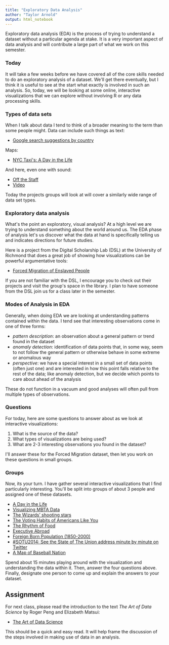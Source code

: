 ```yaml
---
title: "Exploratory Data Analysis"
author: "Taylor Arnold"
output: html_notebook
---
```




Exploratory data analysis (EDA) is the process of trying to
understand a dataset without a particular agenda at stake.
It is a very important aspect of data analysis and will contribute
a large part of what we work on this semester.

### Today

It will take a few weeks before we have covered all of the core
skills needed to do an exploratory analysis of a dataset. We'll get
there eventually, but I think it is useful to see at the start what
exactly is involved in such an analysis. So, today, we will be
looking at some online, interactive visualizations that we can
explore without involving R or any data processing skills.

### Types of data sets

When I talk about data I tend to think of a broader meaning to the
term than some people might. Data can include such things as text:

- [Google search suggestions by country](https://noahveltman.com/suggest/)

Maps:

- [NYC Taxi's: A Day in the Life](http://chriswhong.github.io/nyctaxi/)

And here, even one with sound:

- [Off the Staff](https://www.c82.net/offthestaff/)
- [Video](https://www.youtube.com/watch?list=PLw6QMmIiPBlU_dElMDoJn4RUBvpp_bUwi&v=DxkpN4PUOzA)

Today the projects groups will look at will cover a similarly wide range of
data set types.

### Exploratory data analysis

What's the point an exploratory, visual analysis? At a high level we are
trying to understand something about the world around us. The EDA phase of
analysis let's us discover what the data at hand is specifically telling us
and indicates directions for future studies.

Here is a project from the Digital Scholarship Lab (DSL) at the University of
Richmond that does a great job of showing how visualizations can be powerful
argumentative tools:

- [Forced Migration of Enslaved People](https://dsl.richmond.edu/panorama/forcedmigration/)

If you are not familiar with the DSL, I encourage you to check out their
projects and visit the group's space in the library. I plan to have
someone from the DSL join us for a class later in the semester.

### Modes of Analysis in EDA

Generally, when doing EDA we are looking at understanding patterns
contained within the data. I tend see that interesting observations
come in one of three forms:

- *pattern description*: an observation about a general pattern
or trend found in the dataset
- *anomaly detection*: identification of data points that, in some
way, seem to not follow the general pattern or otherwise behave
in some extreme or anomalous way
- *perspective*: we have a special interest in a small set of data
points (often just one) and are interested in how this point falls
relative to the rest of the data; like anomaly detection, but we
decide which points to care about ahead of the analysis

These do not function in a vacuum and good analyses will often pull
from multiple types of observations.

### Questions

For today, here are some questions to answer about as we look at interactive
visualizations:

1. What is the source of the data?
2. What types of visualizations are being used?
3. What are 2-3 interesting observations you found in the dataset?

I'll answer these for the Forced Migration dataset, then let you work on these
questions in small groups.

### Groups

Now, its your turn. I have gather several interactive visualizations
that I find particularly interesting. You'll be split into groups of
about 3 people and assigned one of these datasets.

- [A Day in the Life](http://flowingdata.com/2015/12/15/a-day-in-the-life-of-americans/)
- [Visualizing MBTA Data](http://mbtaviz.github.io/)
- [The Wizards’ shooting stars](http://www.washingtonpost.com/wp-srv/special/sports/wizards-shooting-stars/)
- [The Voting Habits of Americans Like You](https://www.nytimes.com/interactive/2016/06/10/upshot/voting-habits.html)
- [The Rhythm of Food](http://rhythm-of-food.net/#explore)
- [Executive Abroad](https://dsl.richmond.edu/panorama/executiveabroad/)
- [Foreign Born Population (1850-2000)](https://dsl.richmond.edu/panorama/foreignborn/)
- [#SOTU2014: See the State of The Union address minute by minute on Twitter](http://twitter.github.io/interactive/sotu2014/#p1)
- [A Map of Baseball Nation](https://www.nytimes.com/interactive/2014/04/24/upshot/facebook-baseball-map.html)

Spend about 15 minutes playing around with the visualization and
understanding the data within it. Then, answer the four questions above.
Finally, designate one person to come up and explain the answers to your
dataset.

## Assignment

For next class, please read the introduction to the text *The Art
of Data Science* by Roger Peng and Elizabeth Matsui:

- [The Art of Data Science](../assets/pdfs/art-of-data-science.pdf)

This should be a quick and easy read. It will help frame the discussion of the
steps involved in making use of data in an analysis.



